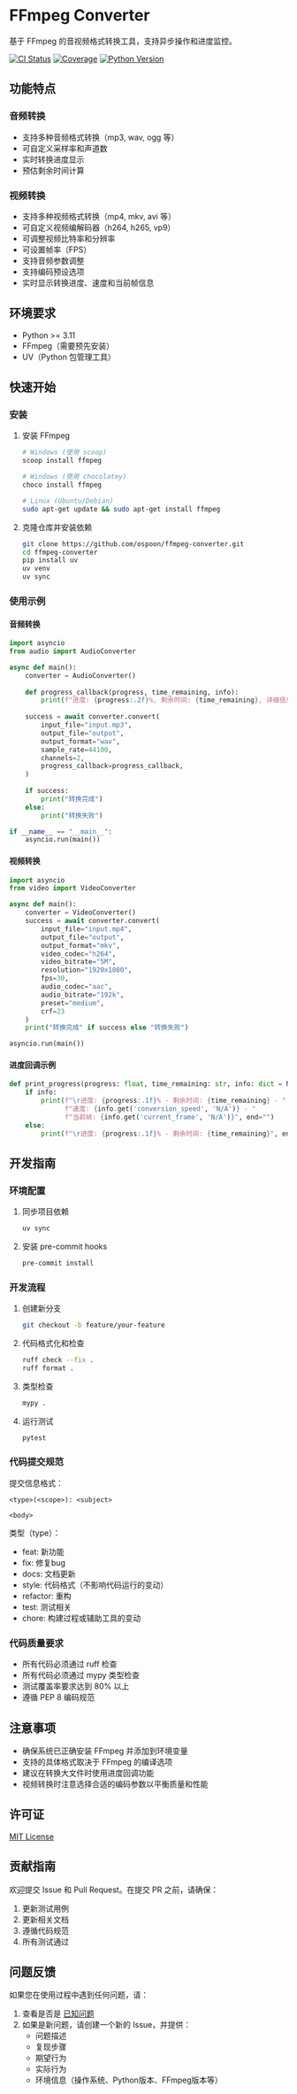 # FFmpeg Converter

基于 FFmpeg 的音视频格式转换工具，支持异步操作和进度监控。

[![CI Status](https://github.com/ospoon/ffmpeg-converter/workflows/CI/badge.svg)](https://github.com/ospoon/ffmpeg-converter/actions)
[![Coverage](https://codecov.io/gh/ospoon/ffmpeg-converter/branch/main/graph/badge.svg)](https://codecov.io/gh/ospoon/ffmpeg-converter)
[![Python Version](https://img.shields.io/badge/python-3.11+-blue.svg)](https://www.python.org/downloads/)

## 功能特点

### 音频转换
- 支持多种音频格式转换（mp3, wav, ogg 等）
- 可自定义采样率和声道数
- 实时转换进度显示
- 预估剩余时间计算

### 视频转换
- 支持多种视频格式转换（mp4, mkv, avi 等）
- 可自定义视频编解码器（h264, h265, vp9）
- 可调整视频比特率和分辨率
- 可设置帧率（FPS）
- 支持音频参数调整
- 支持编码预设选项
- 实时显示转换进度、速度和当前帧信息

## 环境要求

- Python >= 3.11
- FFmpeg（需要预先安装）
- UV（Python 包管理工具）

## 快速开始

### 安装

1. 安装 FFmpeg
   ```bash
   # Windows (使用 scoop)
   scoop install ffmpeg

   # Windows (使用 chocolatey)
   choco install ffmpeg

   # Linux (Ubuntu/Debian)
   sudo apt-get update && sudo apt-get install ffmpeg
   ```

2. 克隆仓库并安装依赖
   ```bash
   git clone https://github.com/ospoon/ffmpeg-converter.git
   cd ffmpeg-converter
   pip install uv
   uv venv
   uv sync
   ```

### 使用示例

#### 音频转换
```python
import asyncio
from audio import AudioConverter

async def main():
    converter = AudioConverter()
    
    def progress_callback(progress, time_remaining, info):
        print(f"进度: {progress:.2f}%, 剩余时间: {time_remaining}, 详细信息: {info}")
    
    success = await converter.convert(
        input_file="input.mp3",
        output_file="output",
        output_format="wav",
        sample_rate=44100,
        channels=2,
        progress_callback=progress_callback,
    )
    
    if success:
        print("转换完成")
    else:
        print("转换失败")

if __name__ == "__main__":
    asyncio.run(main())
```

#### 视频转换
```python
import asyncio
from video import VideoConverter

async def main():
    converter = VideoConverter()
    success = await converter.convert(
        input_file="input.mp4",
        output_file="output",
        output_format="mkv",
        video_codec="h264",
        video_bitrate="5M",
        resolution="1920x1080",
        fps=30,
        audio_codec="aac",
        audio_bitrate="192k",
        preset="medium",
        crf=23
    )
    print("转换完成" if success else "转换失败")

asyncio.run(main())
```

#### 进度回调示例
```python
def print_progress(progress: float, time_remaining: str, info: dict = None):
    if info:
        print(f"\r进度: {progress:.1f}% - 剩余时间: {time_remaining} - "
              f"速度: {info.get('conversion_speed', 'N/A')} - "
              f"当前帧: {info.get('current_frame', 'N/A')}", end="")
    else:
        print(f"\r进度: {progress:.1f}% - 剩余时间: {time_remaining}", end="")
```

## 开发指南

### 环境配置

1. 同步项目依赖
   ```bash
   uv sync
   ```

2. 安装 pre-commit hooks
   ```bash
   pre-commit install
   ```

### 开发流程

1. 创建新分支
   ```bash
   git checkout -b feature/your-feature
   ```

2. 代码格式化和检查
   ```bash
   ruff check --fix .
   ruff format .
   ```

3. 类型检查
   ```bash
   mypy .
   ```

4. 运行测试
   ```bash
   pytest
   ```

### 代码提交规范

提交信息格式：
```
<type>(<scope>): <subject>

<body>
```

类型（type）：
- feat: 新功能
- fix: 修复bug
- docs: 文档更新
- style: 代码格式（不影响代码运行的变动）
- refactor: 重构
- test: 测试相关
- chore: 构建过程或辅助工具的变动

### 代码质量要求

- 所有代码必须通过 ruff 检查
- 所有代码必须通过 mypy 类型检查
- 测试覆盖率要求达到 80% 以上
- 遵循 PEP 8 编码规范

## 注意事项

- 确保系统已正确安装 FFmpeg 并添加到环境变量
- 支持的具体格式取决于 FFmpeg 的编译选项
- 建议在转换大文件时使用进度回调功能
- 视频转换时注意选择合适的编码参数以平衡质量和性能

## 许可证

[MIT License](LICENSE)

## 贡献指南

欢迎提交 Issue 和 Pull Request。在提交 PR 之前，请确保：

1. 更新测试用例
2. 更新相关文档
3. 遵循代码规范
4. 所有测试通过

## 问题反馈

如果您在使用过程中遇到任何问题，请：

1. 查看是否是 [已知问题](https://github.com/ospoon/ffmpeg-converter/issues)
2. 如果是新问题，请创建一个新的 Issue，并提供：
   - 问题描述
   - 复现步骤
   - 期望行为
   - 实际行为
   - 环境信息（操作系统、Python版本、FFmpeg版本等）

